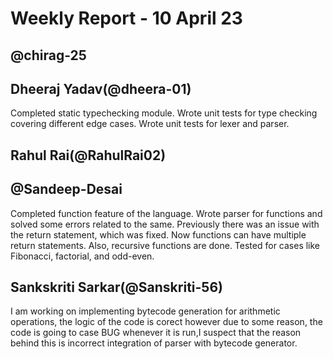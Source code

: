# Weekly Report - 10 April 23

## @chirag-25

## Dheeraj Yadav(@dheera-01)
Completed static typechecking module. Wrote unit tests for type checking covering different edge cases.
Wrote unit tests for lexer and parser.

## Rahul Rai(@RahulRai02)

## @Sandeep-Desai
Completed function feature of the language. 
Wrote parser for functions and solved some errors related to the same. 
Previously there was an issue with the return statement, which was fixed. 
Now functions can have multiple return statements. 
Also, recursive functions are done. Tested for cases like Fibonacci, factorial, and odd-even.

## Sankskriti Sarkar(@Sanskriti-56)
I am working on implementing bytecode generation for arithmetic operations, the logic of the code is corect however due to some reason, the code is going to case BUG whenever it is run,I suspect that the reason behind this is incorrect integration of parser with bytecode generator.